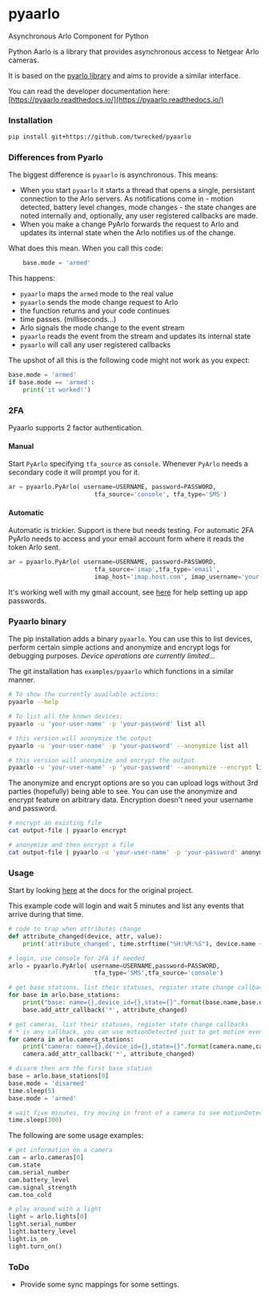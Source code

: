 # pyaarlo
Asynchronous Arlo Component for Python

Python Aarlo is a library that provides asynchronous access to  Netgear Arlo cameras.

It is based on the [pyarlo library](https://github.com/tchellomello/python-arlo) and aims to provide a similar interface.

You can read the developer documentation here: [https://pyaarlo.readthedocs.io/](https://pyaarlo.readthedocs.io/)

### Installation

```bash
pip install git+https://github.com/twrecked/pyaarlo
```

### Differences from Pyarlo

The biggest difference is `pyaarlo` is asynchronous. This means:

* When you start `pyaarlo` it starts a thread that opens a single, persistant connection to the Arlo servers. As notifications come in - motion detected, battery level changes, mode changes - the state changes are noted internally and, optionally, any user registered callbacks are made.
* When you make a change PyArlo forwards the request to Arlo and updates its internal state when the Arlo notifies us of the change.

What does this mean. When you call this code:

```python
	base.mode = 'armed'
```

This happens:
* `pyaarlo` maps the `armed` mode to the real value
* `pyaarlo` sends the mode change request to Arlo
* the function returns and your code continues
* time passes. (milliseconds...)
* Arlo signals the mode change to the event stream
* `pyaarlo` reads the event from the stream and updates its internal state
* `pyaarlo` will call any user registered callbacks

The upshot of all this is the following code might not work as you expect:

```python
base.mode = 'armed'
if base.mode == 'armed':
    print('it worked!')
```

### 2FA

Pyaarlo supports 2 factor authentication.

#### Manual

Start `PyArlo` specifying `tfa_source` as `console`. Whenever `PyArlo` needs a secondary code it will prompt you for it.

```python
ar = pyaarlo.PyArlo( username=USERNAME, password=PASSWORD,
						tfa_source='console', tfa_type='SMS')
```

#### Automatic

Automatic is trickier. Support is there but needs testing. For automatic 2FA PyArlo needs to access and your email account form where it reads the token Arlo sent.

```python
ar = pyaarlo.PyArlo( username=USERNAME, password=PASSWORD,
						tfa_source='imap',tfa_type='email',
						imap_host='imap.host.com', imap_username='your-user-name', imap_password='your-imap-password' )
```

It's working well with my gmail account, see [here](https://support.google.com/mail/answer/185833?hl=en) for help setting up app passwords.


### Pyaarlo binary

The pip installation adds a binary `pyaarlo`. You can use this to list devices, perform certain simple actions and anonymize and encrypt logs for debugging purposes. _Device operations are currently limited..._

The git installation has `examples/pyaarlo` which functions in a similar manner.

```bash
# To show the currently available actions:
pyaarlo --help

# To list all the known devices:
pyaarlo -u 'your-user-name' -p 'your-password' list all

# this version will anonymize the output
pyaarlo -u 'your-user-name' -p 'your-password' --anonymize list all

# this version will anonymize and encrypt the output
pyaarlo -u 'your-user-name' -p 'your-password' --anonymize --encrypt list all
```

The anonymize and encrypt options are so you can upload logs without 3rd parties (hopefully) being able to see. You can use the anonymize and encrypt feature on arbitrary data. Encryption doesn't need your username and password.

```bash
# encrypt an existing file
cat output-file | pyaarlo encrypt

# anonymize and then encrypt a file
cat output-file | pyaarlo -u 'your-user-name' -p 'your-password' anonymize | pyaarlo encrypt
```

### Usage

Start by looking [here](https://github.com/tchellomello/python-arlo/blob/master/README.rst) at the docs for the original project.

This example code will login and wait 5 minutes and list any events that arrive during that time.

``` python
# code to trap when attributes change
def attribute_changed(device, attr, value):
    print('attribute_changed', time.strftime("%H:%M:%S"), device.name + ':' + attr + ':' + str(value)[:80])

# login, use console for 2FA if needed
arlo = pyaarlo.PyArlo( username=USERNAME,password=PASSWORD,
                        tfa_type='SMS',tfa_source='console')

# get base stations, list their statuses, register state change callbacks
for base in arlo.base_stations:
    print("base: name={},device_id={},state={}".format(base.name,base.device_id,base.state))
    base.add_attr_callback('*', attribute_changed)

# get cameras, list their statuses, register state change callbacks
# * is any callback, you can use motionDetected just to get motion events
for camera in arlo.camera_stations:
    print("camera: name={},device_id={},state={}".format(camera.name,camera.device_id,camera.state))
    camera.add_attr_callback('*', attribute_changed)

# disarm then arm the first base station
base = arlo.base_stations[0]
base.mode = 'disarmed'
time.sleep(5)
base.mode = 'armed'

# wait five minutes, try moving in front of a camera to see motionDetected events
time.sleep(300)

```

The following are some usage examples:

```python
# get information on a camera
cam = arlo.cameras[0]
cam.state
cam.serial_number
cam.battery_level
cam.signal_strength
cam.too_cold

# play around with a light
light = arlo.lights[0]
light.serial_number
light.battery_level
light.is_on
light.turn_on()

```


### ToDo

* Provide some sync mappings for some settings.

